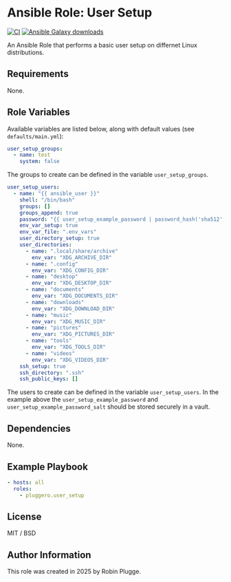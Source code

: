 # Ansible Role: User Setup

[![CI](https://github.com/pluggero/ansible-role-user_setup/actions/workflows/ci.yml/badge.svg)](https://github.com/pluggero/ansible-role-user_setup/actions/workflows/ci.yml) [![Ansible Galaxy downloads](https://img.shields.io/ansible/role/d/pluggero/user_setup?label=Galaxy%20downloads&logo=ansible&color=%23096598)](https://galaxy.ansible.com/ui/standalone/roles/pluggero/user_setup)

An Ansible Role that performs a basic user setup on differnet Linux distributions.

## Requirements

None.

## Role Variables

Available variables are listed below, along with default values (see `defaults/main.yml`):

```yaml
user_setup_groups:
  - name: test
    system: false
```

The groups to create can be defined in the variable `user_setup_groups`.

```yaml
user_setup_users:
  - name: "{{ ansible_user }}"
    shell: "/bin/bash"
    groups: []
    groups_append: true
    password: "{{ user_setup_example_password | password_hash('sha512', user_setup_example_password_salt) }}"
    env_var_setup: true
    env_var_file: ".env_vars"
    user_directory_setup: true
    user_directories:
      - name: ".local/share/archive"
        env_var: "XDG_ARCHIVE_DIR"
      - name: ".config"
        env_var: "XDG_CONFIG_DIR"
      - name: "desktop"
        env_var: "XDG_DESKTOP_DIR"
      - name: "documents"
        env_var: "XDG_DOCUMENTS_DIR"
      - name: "downloads"
        env_var: "XDG_DOWNLOAD_DIR"
      - name: "music"
        env_var: "XDG_MUSIC_DIR"
      - name: "pictures"
        env_var: "XDG_PICTURES_DIR"
      - name: "tools"
        env_var: "XDG_TOOLS_DIR"
      - name: "videos"
        env_var: "XDG_VIDEOS_DIR"
    ssh_setup: true
    ssh_directory: ".ssh"
    ssh_public_keys: []
```

The users to create can be defined in the variable `user_setup_users`.
In the example above the `user_setup_example_password` and `user_setup_example_password_salt` should be stored securely in a vault.

## Dependencies

None.

## Example Playbook

```yaml
- hosts: all
  roles:
    - pluggero.user_setup
```

## License

MIT / BSD

## Author Information

This role was created in 2025 by Robin Plugge.

